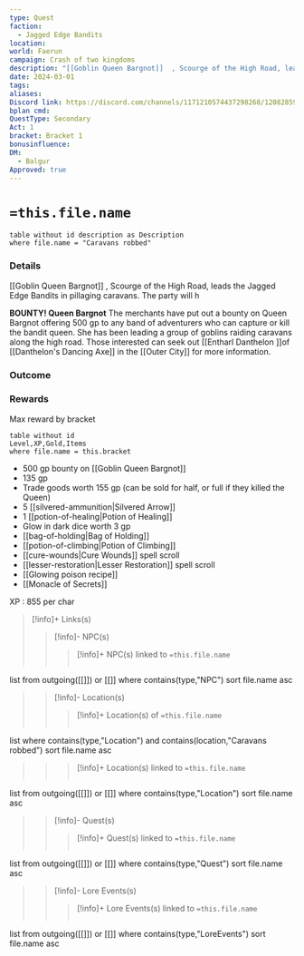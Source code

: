 ```yaml
---
type: Quest
faction:
  - Jagged Edge Bandits
location: 
world: Faerun
campaign: Crash of two kingdoms
description: "[[Goblin Queen Bargnot]]  , Scourge of the High Road, leads the Jagged Edge Bandits in pillaging caravans"
date: 2024-03-01
tags: 
aliases: 
Discord link: https://discord.com/channels/1171210574437298268/1208285925101015051
bplan cmd: 
QuestType: Secondary
Act: 1
bracket: Bracket 1
bonusinfluence: 
DM:
  - Balgur
Approved: true
---
```

# `=this.file.name`
```dataview
table without id description as Description
where file.name = "Caravans robbed"
```
### Details
[[Goblin Queen Bargnot]]  , Scourge of the High Road, leads the Jagged Edge Bandits in pillaging caravans. The party will h

**BOUNTY! Queen Bargnot** The merchants have put out a bounty on Queen Bargnot offering 500 gp to any band of adventurers who can capture or kill the bandit queen. She has been leading a group of goblins raiding caravans along the high road. Those interested can seek out [[Entharl Danthelon ]]of [[Danthelon's Dancing Axe]] in the [[Outer City]] for more information.

### Outcome 

### Rewards
Max reward by bracket
```dataview
table without id
Level,XP,Gold,Items
where file.name = this.bracket
```

- 500 gp bounty on [[Goblin Queen Bargnot]] 
- 135 gp
- Trade goods worth 155 gp (can be sold for half, or full if they killed the Queen)
- 5 [[silvered-ammunition|Silvered Arrow]] 
- 1 [[potion-of-healing|Potion of Healing]] 
- Glow in dark dice worth 3 gp
- [[bag-of-holding|Bag of Holding]] 
- [[potion-of-climbing|Potion of Climbing]] 
- [[cure-wounds|Cure Wounds]] spell scroll
- [[lesser-restoration|Lesser Restoration]]  spell scroll
- [[Glowing poison recipe]]
- [[Monacle of Secrets]]

XP : 855 per char


>[!info]+ Links(s) 
>>[!info]- NPC(s) 
>>>[!info]+ NPC(s) linked to `=this.file.name`
>>>```dataview
list from outgoing([[]]) or [[]]
where contains(type,"NPC")
sort file.name asc
>
>>[!info]- Location(s) 
>>>[!info]+ Location(s) of `=this.file.name`
>>>```dataview
list 
where contains(type,"Location") and  contains(location,"Caravans robbed")
sort file.name asc
>>
>>>[!info]+ Location(s) linked to `=this.file.name`
>>>```dataview
list from outgoing([[]]) or [[]]
where contains(type,"Location")
sort file.name asc
>
>>[!info]- Quest(s) 
>>>[!info]+ Quest(s) linked to `=this.file.name`
>>>```dataview
list from outgoing([[]]) or [[]]
where contains(type,"Quest")
sort file.name asc
>
>>[!info]- Lore Events(s) 
>>>[!info]+ Lore Events(s) linked to `=this.file.name`
>>>```dataview
list from outgoing([[]]) or [[]]
where contains(type,"LoreEvents")
sort file.name asc
>


